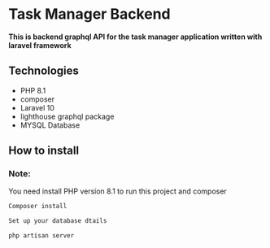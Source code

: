 # Task Manager Backend

**This is backend graphql API for the task manager application written with laravel framework**

## Technologies

- PHP  8.1
- composer
- Laravel 10
- lighthouse graphql package
- MYSQL Database

## How to install

### Note:
You need install PHP version 8.1 to run this project and composer

 ```sh
Composer install
```

 ```sh
Set up your database dtails
```

 ```sh
php artisan server
```
